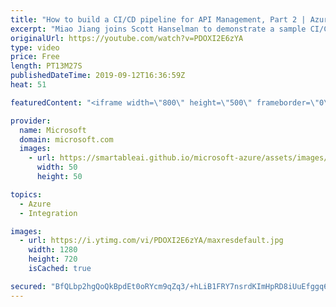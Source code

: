 ```yaml
---
title: "How to build a CI/CD pipeline for API Management, Part 2 | Azure Friday"
excerpt: "Miao Jiang joins Scott Hanselman to demonstrate a sample CI/CD pipeline implemented using Azure DevOps and Azure API Management DevOps resource kit. The sample follows the suggested approach that was introduced in Build a CI/CD pipeline for API Management, Part 1 (https://aka.ms/azfr/574/yt).  Azure"
originalUrl: https://youtube.com/watch?v=PDOXI2E6zYA
type: video
price: Free
length: PT13M27S
publishedDateTime: 2019-09-12T16:36:59Z
heat: 51

featuredContent: "<iframe width=\"800\" height=\"500\" frameborder=\"0\" src=\"https://www.youtube.com/embed/PDOXI2E6zYA\" allow=\"accelerometer; autoplay; encrypted-media; gyroscope; picture-in-picture\" allowfullscreen></iframe>"

provider:
  name: Microsoft
  domain: microsoft.com
  images:
    - url: https://smartableai.github.io/microsoft-azure/assets/images/organizations/microsoft.com-50x50.jpg
      width: 50
      height: 50

topics:
  - Azure
  - Integration

images:
  - url: https://i.ytimg.com/vi/PDOXI2E6zYA/maxresdefault.jpg
    width: 1280
    height: 720
    isCached: true

secured: "BfQLbp2hgQoQkBpdEt0oRYcm9qZq3/+hLiB1FRY7nsrdKImHpRD8iUuEfggq66tf/PbEOJoeq0jguA3jmx+zSwS1LQorOHMTx8kXp5bXM0WIl9ZtZF0C/Hg8w/RcQO06eB5/JOTyj6v2vkmAzd6sRXH9a4trXleTygjKj+XYc4e8cCKPFOdHhO6c1XFxBNQ3p91+NWGMRz+KUIuFTKsWZVSL8u5pYXKTp62x06HQuxM025CDkKF9GJPuShhPy2XO5AzaTI68vHv2iAo+XYkZ3Zl2sgDk7+QmM2zYwY3ezLnaS8EjyO5oYiHMC6E/Z0zp49RBRs0A2Cs683Nom/iF/U5mbJ2CiavJ0nlS0Cms2tawCvYZ5dXVwbks2Az60s55qxZKyd56I2sQk9OCQ8M62zee2srheuhTsMq8+1POb58=;yhV++6LkAsVXYrkSVq7C/A=="
---
```


